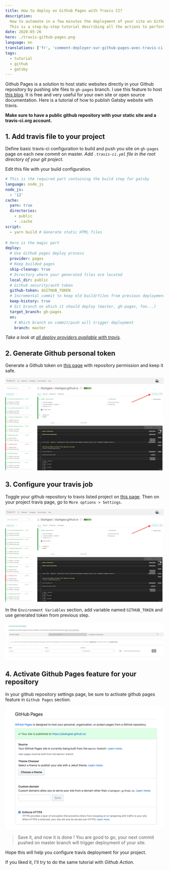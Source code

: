 ```yaml
---
title: How to deploy on Github Pages with Travis CI?
description:
  How to automate in a few minutes the deployment of your site on Github Pages with the Travis CI tool.
  This is a step-by-step tutorial describing all the actions to perform to publish a static site on Github Pages and host it for free.
date: 2020-05-26
hero: ./travis-github-pages.png
language: en
translations: ['fr', 'comment-deployer-sur-github-pages-avec-travis-ci']
tags:
  - tutorial
  - github
  - gatsby
---
```


Github Pages is a solution to host static websites directly in your Github repository by pushing site files to `gh-pages` branch.
I use this feature to host [this blog](https://blog.slashgear.dev).
It is free and very useful for your own site or open source documentation.
Here is a tutorial of how to publish Gatsby website with travis.

**Make sure to have a public github repository with your static site and a travis-ci.org account.**

## 1. Add travis file to your project

Define basic travis-ci configuration to build and push you site on `gh-pages` page on each new commit on master.
_Add `.travis-ci.yml` file in the root directory of your git project._

Edit this file with your build configuration.

```yaml
# This is the required part containing the build step for gatsby
language: node_js
node_js:
  - '12'
cache:
  yarn: true
  directories:
    - public
    - .cache
script:
  - yarn build # Generate static HTML files

# Here is the magic part
deploy:
  # Use Github pages deploy process
  provider: pages
  # Keep builded pages
  skip-cleanup: true
  # Directory where your generated files are located
  local_dir: public
  # Github security/auth token
  github-token: $GITHUB_TOKEN
  # Incremental commit to keep old build/files from previous deployments
  keep-history: true
  # Git branch on which it should deploy (master, gh-pages, foo...)
  target_branch: gh-pages
  on:
    # Which branch on commit/push will trigger deployment
    branch: master
```

_Take a look at [all deploy providers available with travis](https://docs.travis-ci.com/user/deployment/)._

## 2. Generate Github personal token

Generate a Github token on [this page](https://github.com/settings/tokens/new) with repository permission and keep it safe.

![github token generator page](./project-options.png)

## 3. Configure your travis job

Toggle your github repository to travis listed project on [this page](https://travis-ci.org/account/repositories).
Then on your project travis page, go to `More options > Settings`.

![more options screenshot](./project-options.png)

In the `Environment Variables` section, add variable named `GITHUB_TOKEN` and use generated token from previous step.

![env variables settings screenshot](./env-var.png)

## 4. Activate Github Pages feature for your repository

In your github repository settings page, be sure to activate github pages feature in `Github Pages` section.

![github pages settings screenshot](./github-pages.png)

> Save it, and now it is done !
> You are good to go, your next commit pushed on master branch will trigger deployment of your site.

Hope this will help you configure travis deployment for your project.

If you liked it, I'll try to do the same tutorial with _Github Action_.
